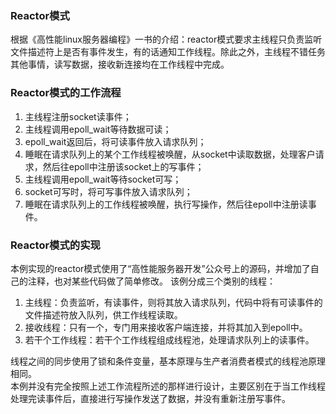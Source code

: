 ### Reactor模式
根据《高性能linux服务器编程》一书的介绍：reactor模式要求主线程只负责监听文件描述符上是否有事件发生，有的话通知工作线程。除此之外，主线程不错任务其他事情，读写数据，接收新连接均在工作线程中完成。

### Reactor模式的工作流程
1) 主线程注册socket读事件；
2) 主线程调用epoll\_wait等待数据可读；
3) epoll_wait返回后，将可读事件放入请求队列；
4) 睡眠在请求队列上的某个工作线程被唤醒，从socket中读取数据，处理客户请求，然后往epoll中注册该socket上的写事件；
5) 主线程调用epoll_wait等待socket可写；
6) socket可写时，将可写事件放入请求队列；
7) 睡眠在请求队列上的工作线程被唤醒，执行写操作，然后往epoll中注册读事件。

### Reactor模式的实现
本例实现的reactor模式使用了“高性能服务器开发”公众号上的源码，并增加了自己的注释，也对某些代码做了简单修改。
该例分成三个类别的线程：
1) 主线程：负责监听，有读事件，则将其放入请求队列，代码中将有可读事件的文件描述符放入队列，供工作线程读取。
2) 接收线程：只有一个，专门用来接收客户端连接，并将其加入到epoll中。
3) 若干个工作线程：若干个工作线程组成线程池，处理请求队列上的读事件。<br>

线程之间的同步使用了锁和条件变量，基本原理与生产者消费者模式的线程池原理相同。<br>
本例并没有完全按照上述工作流程所述的那样进行设计，主要区别在于当工作线程处理完读事件后，直接进行写操作发送了数据，并没有重新注册写事件。



